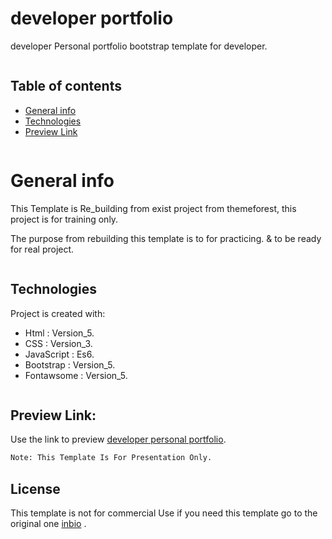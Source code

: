 # developer portfolio
developer Personal portfolio bootstrap template for developer.
```
```

## Table of contents
* [General info](#general-info)
* [Technologies](#technologies)
* [Preview Link](#Preview-Link)

```
```

# General info

This Template is Re_building from exist project from themeforest, this project is for training only.

The purpose from rebuilding this template is to for practicing. & to be ready for real project.

```
```
## Technologies
Project is created with:
* Html       : Version_5.
* CSS        : Version_3.
* JavaScript : Es6.
* Bootstrap  : Version_5.
* Fontawsome : Version_5.

```
```

## Preview Link:

Use the link to preview [developer personal portfolio](https://github.com/ali-sabry/developer_personal_portfolio).

```bash
Note: This Template Is For Presentation Only.
```




## License
This template is not for commercial Use if you need this template go to the original one [inbio](https://themeforest.net/item/inbio-one-page-personal-portfolio-template/33188244) .

```

```